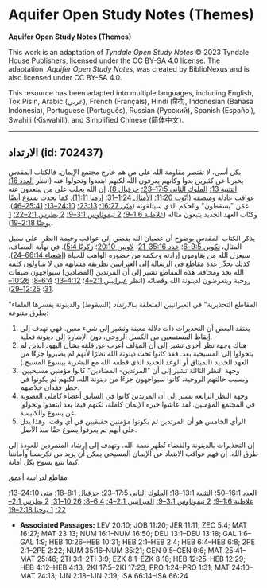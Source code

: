 # Aquifer Open Study Notes (Themes)

**Aquifer Open Study Notes (Themes)**

This work is an adaptation of *Tyndale Open Study Notes* © 2023 Tyndale House Publishers, licensed under the CC BY\-SA 4\.0 license. The adaptation, *Aquifer Open Study Notes*, was created by BiblioNexus and is also licensed under CC BY\-SA 4\.0\.

This resource has been adapted into multiple languages, including English, Tok Pisin, Arabic (عربي), French (Français), Hindi (हिंदी), Indonesian (Bahasa Indonesia), Portuguese (Português), Russian (Русский), Spanish (Español), Swahili (Kiswahili), and Simplified Chinese (简体中文).



--------------------------------

## الارتداد (id: 702437)

بكل أسى، لا تقتصر مقاومة الله على من هم خارج مجتمع الإيمان. فالكتاب المقدس يخبرنا عن كثيرين بدوا وكأنهم يعرفون الله لكنهم ابتعدوا وتحولوا عنه (انظر [العدد 16؛](https://ref.ly/Num16:1-Num16:50) [التثنية 13؛](https://ref.ly/Deut13:1-Deut13:18) [الملوك الثاني 17:5–23؛](https://ref.ly/2Kgs17:5-2Kgs17:23) [حزقيال 8](https://ref.ly/Ezek8:1-Ezek8:18)). إن الله يجلب على من يبتعدون عنه عواقب عادلة ومنصفة ([أيّوب 11:20؛](https://ref.ly/Job11:20) [الأمثال 1:24–31؛](https://ref.ly/Prov1:24-Prov1:31) [إرميا 11:11](https://ref.ly/Jer11:11)). كما تحدث يسوع أيضًا عمّن "يسقطون" والحكم الذي سيتلقونه ([متّى 16:27؛](https://ref.ly/Matt16:27) [23:13؛](https://ref.ly/Matt23:13) [24:10–13؛](https://ref.ly/Matt24:10-Matt24:13) [25:41–46](https://ref.ly/Matt25:41-Matt25:46)). وكتّاب العهد الجديد يتبعون مثاله ([غلاطية 1:6–9؛](https://ref.ly/Gal1:6-Gal1:9) [2 تيموثاوس 3:1–9؛](https://ref.ly/2Tim3:1-2Tim3:9) [2 بطرس 2:1–22؛](https://ref.ly/2Pet2:1-2Pet2:22) [1 يوحنّا 2:18–19](https://ref.ly/1John2:18-1John2:19)).

يذكر الكتاب المقدس بوضوح أن عصيان الله يفضي إلى عواقب وخيمة (انظر، على سبيل المثال، [تكوين 9:5–6](https://ref.ly/Gen9:5-Gen9:6)؛ [عدد 35:16–21](https://ref.ly/Num35:16-Num35:21)؛ [لاويين 20:10](https://ref.ly/Lev20:10)؛ [زكريّا 5:4](https://ref.ly/Zech5:4)). في نهاية المطاف، سيعزل الله من يقاومون إرادته وحكمه من حضوره الواهب للحياة ([إشعياء 66:14–24](https://ref.ly/Isa66:14-Isa66:24)). كذلك تحذّر عدة مقاطع في الرسالة إلى العبرانيين بطريقة مشابهة من لا يتناولون كلمة الله بجد ومخافة. هذه المقاطع تشير إلى أن المرتدين \[المضادين] سيواجهون ضيقات روحية ويتعرضون لدينونة الله وقضائه (انظر [عبرانيين 2:1–4](https://ref.ly/Heb2:1-Heb2:4)؛ [4:12–13](https://ref.ly/Heb4:12-Heb4:13)؛ [6:4–8](https://ref.ly/Heb6:4-Heb6:8)؛ [10:26–31](https://ref.ly/Heb10:26-Heb10:31)؛ [12:25–29](https://ref.ly/Heb12:25-Heb12:29)).

"المقاطع التحذيرية" في العبرانيين المتعلقة بـ*الارتداد* (السقوط) والدينونة يفسرها العلماء بطرق متنوعة:

1. يعتقد البعض أن التحذيرات ذات دلالة معينة وتشير إلى شيء معين. فهي تهدف إلى إيقاظ المستمعين من الكسل الروحي، دون الإشارة إلى دينونة فعلية.
2. هناك وجهة نظر أخرى تشير إلى أن المؤلف أعرب عن قلقه بشأن اليهود الذين لم يتحولوا إلى المسيحية بعد. فقد كانوا تحت دينونة الله نظرًا لأنهم لم يصيروا جزءًا من العهد الجديد (الميثاق أو الوعد الجديد الذي قطعه الله مع البشرية بيسوع المسيح.)
3. وجهة النظر الثالثة تشير إلى أن "المرتدين\- المضادين" كانوا مؤمنين مسيحيين. وبسبب حالتهم الروحية، كانوا سيواجهون جزءًا من دينونة الله، لكنهم لم يكونوا في خطر فقدان خلاصهم.
4. وجهة النظر الرابعة تشير إلى أن المرتدين كانوا في السابق أعضاء كاملي العضوية في المجتمع المؤمنين. لقد عاشوا خبرة الإيمان كاملة، لكنهم فيمَا بعد ابتعدوا وتحولوا عن يسوع والكنيسة.
5. الرأي الخامس هو أن المرتدين لم يكونوا مؤمنين حقيقيين في أي وقت. وهذا يدل على أنهم لم يعرفوا يسوع حقًا منذ الأصل.

إن التحذيرات بالدينونة والقضاء تُظهر نعمة الله. وتهدف إلى إرشاد المتمردين للعودة إلى طرق الله. إن فهم عواقب الابتعاد عن الإيمان المسيحي يمكن أن يزيد من تكريسنا وأمانتنا كيما نتبع يسوع بكل أمانة.

مقاطع لدراسة أعمق

[العدد 16:1–50؛](https://ref.ly/Num16:1-Num16:50) [التثنية 13:1–18؛](https://ref.ly/Deut13:1-Deut13:18) [الملوك الثاني 17:5–23؛](https://ref.ly/2Kgs17:5-2Kgs17:23) [حزقيال 8:1–18؛](https://ref.ly/Ezek8:1-Ezek8:18) [متى 24:10–13؛](https://ref.ly/Matt24:10-Matt24:13) [غلاطية 1:6–9؛](https://ref.ly/Gal1:6-Gal1:9) [2 تيموثاوس 3:1–9؛](https://ref.ly/2Tim3:1-2Tim3:9) [العبرانيين 2:1–4؛](https://ref.ly/Heb2:1-Heb2:4) [6:4–8؛](https://ref.ly/Heb6:4-Heb6:8) [10:26–31؛](https://ref.ly/Heb10:26-Heb10:31) [2 بطرس 2:1–22؛](https://ref.ly/2Pet2:1-2Pet2:22) [1 يوحنا 2:18–19](https://ref.ly/1John2:18-1John2:19)

* **Associated Passages:** LEV 20:10; JOB 11:20; JER 11:11; ZEC 5:4; MAT 16:27; MAT 23:13; NUM 16:1–NUM 16:50; DEU 13:1–DEU 13:18; GAL 1:6–GAL 1:9; HEB 10:26–HEB 10:31; HEB 2:1–HEB 2:4; HEB 6:4–HEB 6:8; 2PE 2:1–2PE 2:22; NUM 35:16–NUM 35:21; GEN 9:5–GEN 9:6; MAT 25:41–MAT 25:46; 2TI 3:1–2TI 3:9; EZK 8:1–EZK 8:18; HEB 12:25–HEB 12:29; HEB 4:12–HEB 4:13; 2KI 17:5–2KI 17:23; PRO 1:24–PRO 1:31; MAT 24:10–MAT 24:13; 1JN 2:18–1JN 2:19; ISA 66:14–ISA 66:24

